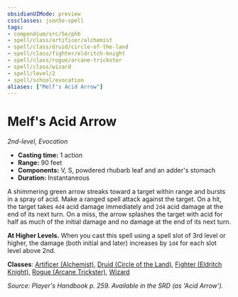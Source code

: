 ```yaml
---
obsidianUIMode: preview
cssclasses: json5e-spell
tags:
- compendium/src/5e/phb
- spell/class/artificer/alchemist
- spell/class/druid/circle-of-the-land
- spell/class/fighter/eldritch-knight
- spell/class/rogue/arcane-trickster
- spell/class/wizard
- spell/level/2
- spell/school/evocation
aliases: ["Melf's Acid Arrow"]
---
```

# Melf's Acid Arrow
*2nd-level, Evocation*  

- **Casting time:** 1 action
- **Range:** 90 feet
- **Components:** V, S, powdered rhubarb leaf and an adder's stomach
- **Duration:** Instantaneous

A shimmering green arrow streaks toward a target within range and bursts in a spray of acid. Make a ranged spell attack against the target. On a hit, the target takes `4d4` acid damage immediately and `2d4` acid damage at the end of its next turn. On a miss, the arrow splashes the target with acid for half as much of the initial damage and no damage at the end of its next turn.

**At Higher Levels.** When you cast this spell using a spell slot of 3rd level or higher, the damage (both initial and later) increases by `1d4` for each slot level above 2nd.

**Classes**: [Artificer (Alchemist)](5E2014官方资源/classes/artificer-alchemist-tce.md), [Druid (Circle of the Land)](5E2014官方资源/classes/druid-circle-of-the-land.md), [Fighter (Eldritch Knight)](5E2014官方资源/classes/fighter-eldritch-knight.md), [Rogue (Arcane Trickster)](5E2014官方资源/classes/rogue-arcane-trickster.md), [Wizard](5E2014官方资源/classes/wizard.md)

*Source: Player's Handbook p. 259. Available in the SRD (as 'Acid Arrow').*